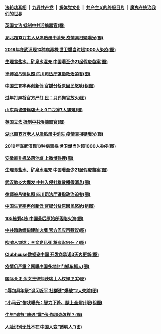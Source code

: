 ####  [法轮功真相](../../../../basic/blob/master/README.md?t=02161901) &nbsp;|&nbsp; [九评共产党](../../../../9ping.md/blob/master/README.md?t=02161901) &nbsp;|&nbsp; [解体党文化](../../../../jtdwh.md/blob/master/README.md?t=02161901)  &nbsp;|&nbsp; [共产主义的终极目的](../../../../gczydzjmd.md/blob/master/README.md?t=02161901) &nbsp;|&nbsp; [魔鬼在统治我们的世界](../../../../mgztzwmdsj.md/blob/master/README.md?t=02161901) 

#### [英国立法 抵制中共活摘器官(图)](../pages/p1/962650.md?t=02161901) 

#### [湖北超15万老人从津贴册中消失 疫情真相疑曝光(图)](../pages/p1/962652.md?t=02161901) 

#### [2019年底武汉现13种病毒株 世卫爆当时超1000人染疫(图)](../pages/p1/962605.md?t=02161901) 

#### [生理食盐水、矿泉水混充 中国曝至少21起假疫苗案(图)](../pages/p1/962653.md?t=02161901) 

#### [律师被吊销执照 四川司法厅遭指政治迫害(图)](../pages/p1/962606.md?t=02161901) 

#### [中国生育率再创新低 官媒分析原因民怒呛(组图)](../pages/p1/962560.md?t=02161901) 

#### [过年打麻将官方严打 民：只许狗官放火(图)](../pages/p1/962689.md?t=02161901) 

#### [山东禹城蛋糕店大火 9口之家7人遇难(图)](../pages/p1/962683.md?t=02161901) 

#### [英国立法 抵制中共活摘器官(图)](../pages/p1/962650.md?t=02161901) 

#### [湖北超15万老人从津贴册中消失 疫情真相疑曝光(图)](../pages/p1/962652.md?t=02161901) 

#### [2019年底武汉现13种病毒株 世卫爆当时超1000人染疫(图)](../pages/p1/962605.md?t=02161901) 

#### [安徽直升机坠落池塘 上微博热搜(图)](../pages/p1/962658.md?t=02161901) 

#### [生理食盐水、矿泉水混充 中国曝至少21起假疫苗案(图)](../pages/p1/962653.md?t=02161901) 

#### [武汉肺炎大爆发 中共入侵社群散播假消息(图)](../pages/p1/962613.md?t=02161901) 

#### [律师被吊销执照 四川司法厅遭指政治迫害(图)](../pages/p1/962606.md?t=02161901) 

#### [中国生育率再创新低 官媒分析原因民怒呛(组图)](../pages/p1/962560.md?t=02161901) 

#### [105栋剩4栋 中国最后原始部落陷火海(图)](../pages/p1/962590.md?t=02161901) 

#### [中共暗助缅甸建防火墙 官方回应再惹议(图)](../pages/p1/962501.md?t=02161901) 

#### [吹哨人命运：李文亮已死 蒋彦永何在？(图)](../pages/p1/962507.md?t=02161901) 

#### [Clubhouse数据送中国 开发商承诺3天内更新(图)](../pages/p1/962515.md?t=02161901) 

#### [疫情仍严重？网曝中国多地封门抓车抓人(图)](../pages/p1/962531.md?t=02161901) 

#### [国际关注 余文生律师获瑞士人权捍卫奖(图)](../pages/p1/962485.md?t=02161901) 

#### [“辱包拜年祭”讽习近平 社群遭“爆破”2人失踪(图)](../pages/p1/962435.md?t=02161901) 

#### [“小马云”惨状曝光：智力下降、腿上全是针眼(组图)](../pages/p1/962432.md?t=02161901) 

#### [牛年“春节”遭遇“霾”伏 你那边怎样？(图)](../pages/p1/962418.md?t=02161901) 

#### [人脸识别无处不在 中国人变“透明人”(图)](../pages/p1/962417.md?t=02161901) 

